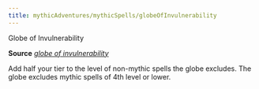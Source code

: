 ```yaml
---
title: mythicAdventures/mythicSpells/globeOfInvulnerability
---
```

Globe of Invulnerability

**Source** [_globe of invulnerability_](spells/globeOfInvulnerability.md#_globe-of-invulnerability)

Add half your tier to the level of non-mythic spells the globe excludes. The globe excludes mythic spells of 4th level or lower.

